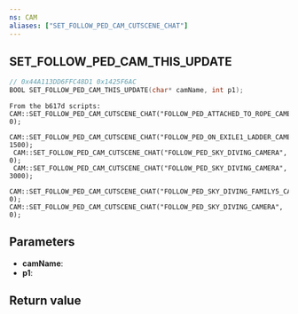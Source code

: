 ```yaml
---
ns: CAM
aliases: ["SET_FOLLOW_PED_CAM_CUTSCENE_CHAT"]
---
```

## SET_FOLLOW_PED_CAM_THIS_UPDATE

```c
// 0x44A113DD6FFC48D1 0x1425F6AC
BOOL SET_FOLLOW_PED_CAM_THIS_UPDATE(char* camName, int p1);
```

```
From the b617d scripts:  
CAM::SET_FOLLOW_PED_CAM_CUTSCENE_CHAT("FOLLOW_PED_ATTACHED_TO_ROPE_CAMERA", 0);  
 CAM::SET_FOLLOW_PED_CAM_CUTSCENE_CHAT("FOLLOW_PED_ON_EXILE1_LADDER_CAMERA", 1500);  
 CAM::SET_FOLLOW_PED_CAM_CUTSCENE_CHAT("FOLLOW_PED_SKY_DIVING_CAMERA", 0);  
 CAM::SET_FOLLOW_PED_CAM_CUTSCENE_CHAT("FOLLOW_PED_SKY_DIVING_CAMERA", 3000);  
 CAM::SET_FOLLOW_PED_CAM_CUTSCENE_CHAT("FOLLOW_PED_SKY_DIVING_FAMILY5_CAMERA", 0);  
CAM::SET_FOLLOW_PED_CAM_CUTSCENE_CHAT("FOLLOW_PED_SKY_DIVING_CAMERA", 0);  
```

## Parameters
* **camName**:
* **p1**:

## Return value

